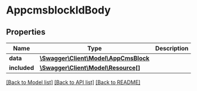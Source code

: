 # AppcmsblockIdBody

## Properties
Name | Type | Description | Notes
------------ | ------------- | ------------- | -------------
**data** | [**\Swagger\Client\Model\AppCmsBlock**](AppCmsBlock.md) |  | [optional] 
**included** | [**\Swagger\Client\Model\Resource[]**](Resource.md) |  | [optional] 

[[Back to Model list]](../../README.md#documentation-for-models) [[Back to API list]](../../README.md#documentation-for-api-endpoints) [[Back to README]](../../README.md)


